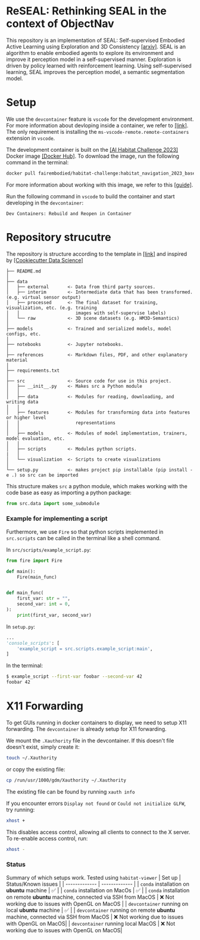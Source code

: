 # ReSEAL: Rethinking SEAL in the context of ObjectNav
This repository is an implementation of SEAL: Self-supervised Embodied Active Learning using Exploration and 3D Consistency [[arxiv]](https://arxiv.org/abs/2112.01001).
SEAL is an algorithm to enable embodied agents to explore its environment and improve it perception model in a self-supervised manner.
Exploration is driven by policy learned with reinforcement learning.
Using self-supervised learning, SEAL improves the perception model, a semantic segmentation model.

# Setup
We use the `devcontainer` feature is `vscode` for the development environment.
For more information about devloping inside a container, we refer to [[link]](https://code.visualstudio.com/docs/devcontainers/containers#_create-a-devcontainerjson-file).
The only requirement is installing the `ms-vscode-remote.remote-containers` extension in `vscode`.

The development container is built on the [[AI Habitat Challenge 2023]](https://aihabitat.org/challenge/2023/) Docker image [[Docker Hub]](https://aihabitat.org/challenge/2023/).
To download the image, run the following command in the terminal:
```bash
docker pull fairembodied/habitat-challenge:habitat_navigation_2023_base_docker
```
For more information about working with this image, we refer to this [[guide]](https://github.com/facebookresearch/habitat-lab#docker-setup).

Run the following command in `vscode` to build the container and start developing in the `devcontainer`:
```
Dev Containers: Rebuild and Reopen in Container
```

# Repository strucutre
The repository is structure according to the template in [[link]](https://towardsdatascience.com/structuring-machine-learning-projects-be473775a1b6) and inspired by [[Cookiecutter Data Science]](https://drivendata.github.io/cookiecutter-data-science/)

```
├── README.md          
│
├── data
│   ├── external       <- Data from third party sources.
│   ├── interim        <- Intermediate data that has been transformed. (e.g. virtual sensor output)
│   ├── processed      <- The final dataset for training, visualization, etc. (e.g. training
│   │                     images with self-supervise labels)
│   └── raw            <- 3D scene datasets (e.g. HM3D-Semantics)
│
├── models             <- Trained and serialized models, model configs, etc.
│
├── notebooks          <- Jupyter notebooks.
│
├── references         <- Markdown files, PDF, and other explanatory material
│
├── requirements.txt
│
├── src                <- Source code for use in this project.
│   ├── __init__.py    <- Makes src a Python module
│   │
│   ├── data           <- Modules for reading, downloading, and writing data
│   │
│   ├── features       <- Modules for transforming data into features or higher level
│   │                     representations
│   │
│   ├── models         <- Modules of model implementation, trainers, model evaluation, etc.
│   │
│   ├── scripts        <- Modules python scripts.
|   │
│   └── visualization  <- Scripts to create visualizations
│
└── setup.py           <- makes project pip installable (pip install -e .) so src can be imported
```

This structure makes `src` a python module, which makes working with the code base as easy as importing a python package:

```python
from src.data import some_submodule
```
### Example for implementing a script
Furthermore, we use `Fire` so that python scripts implemented in `src.scripts` can be called in the terminal like a shell command.

In `src/scripts/example_script.py`:
```python
from fire import Fire

def main():
    Fire(main_func)


def main_func(
    first_var: str = "",
    second_var: int = 0,
):
    print(first_var, second_var)
```

In `setup.py`:
```python
...
'console_scripts': [
    'example_script = src.scripts.example_script:main',
]
```

In the terminal:
```bash
$ example_script --first-var foobar --second-var 42
foobar 42
```

# X11 Forwarding
To get GUIs running in docker containers to display, we need to setup X11 forwarding.
The `devcontainer` is already setup for X11 forwarding.

We mount the `.Xauthority` file in the devcontainer.
If this doesn't file doesn't exist, simply create it:
```bash
touch ~/.Xauthority
```
or copy the existing file:
```bash
cp /run/usr/1000/gdm/Xauthority ~/.Xauthority
```
The existing file can be found by running `xauth info`

If you encounter errors `Display not found` or `Could not initialize GLFW`, try running:
```bash
xhost +
````
This disables access control, allowing all clients to connect to the X server. To re-enable access control, run:
```bash
xhost -
```

### Status
Summary of which setups work. Tested using `habitat-viewer`
| Set up        | Status/Known issues   |
| ------------- | -------------         |
| `conda` installation on **ubuntu** machine | :white_check_mark:   |
| `conda` installation on MacOs | :white_check_mark: |
| `conda` installation on remote **ubuntu** machine, connected via SSH from MacOS | :x: Not working due to issues with OpenGL on MacOS  |
| `devcontainer` running on local **ubuntu** machine  | :white_check_mark:      |
| `devcontainer` running on remote **ubuntu** machine, connected via SSH from MacOS  | :x: Not working due to issues with OpenGL on MacOS|
| `devcontainer` running local MacOS  | :x: Not working due to issues with OpenGL on MacOS|
